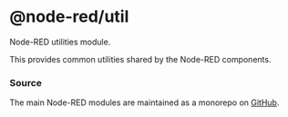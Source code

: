 @node-red/util
====================

Node-RED utilities module.

This provides common utilities shared by the Node-RED components.

### Source

The main Node-RED modules are maintained as a monorepo on [GitHub](https://github.com/node-red/node-red).
